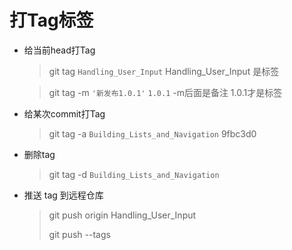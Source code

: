 # 打Tag标签

- 给当前head打Tag

  > git tag `Handling_User_Input`   Handling_User_Input 是标签

  > git tag -m `'新发布1.0.1'` `1.0.1`   -m后面是备注 1.0.1才是标签

- 给某次commit打Tag

  > git tag -a `Building_Lists_and_Navigation` 9fbc3d0

- 删除tag 

  > git tag -d `Building_Lists_and_Navigation`
  
- 推送 tag 到远程仓库

  > git push origin Handling_User_Input
  >
  > git push --tags